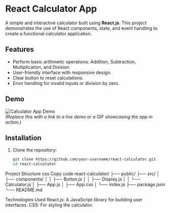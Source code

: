 # React Calculator App

A simple and interactive calculator built using **React.js**. This project demonstrates the use of React components, state, and event handling to create a functional calculator application.

## Features
- Perform basic arithmetic operations: Addition, Subtraction, Multiplication, and Division.
- User-friendly interface with responsive design.
- Clear button to reset calculations.
- Error handling for invalid inputs or division by zero.

## Demo
![Calculator App Demo](./screenshot.png)  
*(Replace this with a link to a live demo or a GIF showcasing the app in action.)*

## Installation

1. Clone the repository:
   ```bash
   git clone https://github.com/your-username/react-calculator.git
   cd react-calculator
Project Structure
css
Copy code
react-calculator/
├── public/
├── src/
│   ├── components/
│   │   ├── Button.js
│   │   ├── Display.js
│   │   └── Calculator.js
│   ├── App.js
│   ├── App.css
│   └── index.js
├── package.json
└── README.md

Technologies Used
React.js: A JavaScript library for building user interfaces.
CSS: For styling the calculator.
